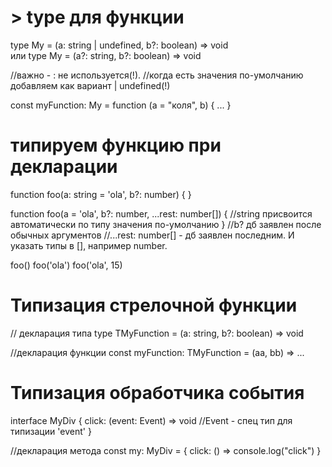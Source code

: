 # > type для функции
type My = (a: string | undefined, b?: boolean) => void   
или
type My = (a?: string, b?: boolean) => void   

//важно -  : не используется(!).
//когда есть значения по-умолчанию добавляем как вариант | undefined(!)

const myFunction: My = function (a = "коля", b) {
  ...
}


# типируем функцию при декларации
function foo(a: string = 'ola', b?: number) {
}

function foo(a = 'ola', b?: number, ...rest: number[]) {     //string присвоится автоматически по типу значения по-умолчанию
}                                                          //b?  дб заявлен после обычных аргументов 
                                       //...rest: number[] - дб заявлен последним. И указать типы в [], например number.

foo()
foo('ola')
foo('ola', 15)


# Типизация стрелочной функции
// декларация типа
type TMyFunction = (a: string, b?: boolean) => void

//декларация функции
const myFunction: TMyFunction = (aa, bb) => ...




# Типизация обработчика события

interface MyDiv {
  click: (event: Event) => void              //Event - спец тип для типизации 'event'
}

//декларация метода
const my: MyDiv = {
  click: () => console.log("click")
}



